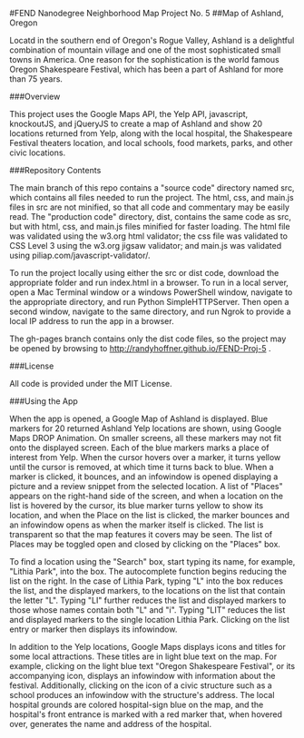 #FEND Nanodegree Neighborhood Map Project No. 5
##Map of Ashland, Oregon

Locatd in the southern end of Oregon's Rogue Valley, Ashland is a delightful combination of mountain village and one of the most  sophisticated small towns in America.  One reason for the sophistication is the  world famous Oregon Shakespeare Festival, which has been a part of Ashland for more than 75 years. 

###Overview

This project uses the Google Maps API, the Yelp API, javascript, knockoutJS, and  jQueryJS to create  a map of Ashland and  show 20 locations returned from Yelp, along with the local hospital, the Shakespeare Festival theaters location, and local schools, food markets, parks, and other civic locations.

###Repository Contents

The main branch of this repo contains a "source code" directory named src, which contains all files needed to run the project.  The html, css, and main.js files in src are not minified, so that all code and commentary may be easily read.  The "production code" directory, dist, contains the same code as src, but with html, css, and main.js files minified for faster loading.  The html file was validated using the  w3.org html validator; the css file was validated to CSS Level 3 using the w3.org jigsaw validator; and main.js was validated using piliap.com/javascript-validator/.

To run the project locally using either the src or dist  code, download the appropriate folder and run index.html in a browser.  To run in a local server, open a Mac Terminal window or a windows PowerShell window, navigate to the appropriate directory, and run Python SimpleHTTPServer.  Then open a second window, navigate to the same directory, and run Ngrok to provide a local IP address to run the app in a browser.

The gh-pages branch contains only the dist code files, so the project may be opened by browsing to http://randyhoffner.github.io/FEND-Proj-5 .

###License

All code is provided under the MIT License.

###Using the App

When the app is opened, a Google Map of Ashland is displayed.  Blue markers for 20 returned Ashland Yelp locations are shown, using Google Maps DROP Animation.  On smaller screens, all these markers may not fit onto the displayed screen.  Each of the blue markers marks a place of interest from Yelp.  When the cursor hovers over a marker, it turns yellow until the cursor is removed, at which time it turns back to blue.  When a marker is clicked, it bounces, and an infowindow is opened displaying a picture and a review snippet from the selected location.  A list of "Places" appears on the right-hand side of the screen, and when a location on the list is hovered by the cursor, its blue marker turns yellow to show its location, and when the Place on the list is clicked, the marker bounces and an infowindow opens as when the marker itself is clicked.  The list is transparent so that the map features it covers may be seen.  The list of Places may be toggled open and closed by clicking on the "Places" box.

To find a location using the "Search" box, start typing its name, for example, "Lithia Park", into the box.  The autocomplete function begins reducing the list on the right.  In the case of Lithia Park, typing "L" into the box reduces the list, and the displayed markers, to the locations on the list that contain the letter "L".  Typing "LI" further reduces the list and displayed markers to those whose names contain both "L" and "i".  Typing "LIT" reduces the list and displayed markers to the single location Lithia Park.  Clicking on the list entry or marker then displays its infowindow.

In addition to the Yelp locations, Google Maps displays icons and titles for some local attractions.  These titles are in light blue text on the map.  For example, clicking on the light blue text "Oregon Shakespeare Festival", or its accompanying icon, displays an infowindow with information about the festival.  Additionally, clicking on the icon of a civic structure such as a school produces an infowindow with the structure's address.  The local hospital grounds are colored hospital-sign blue on the map, and the hospital's front entrance is marked with a red marker that, when hovered over, generates the name and address of the hospital.